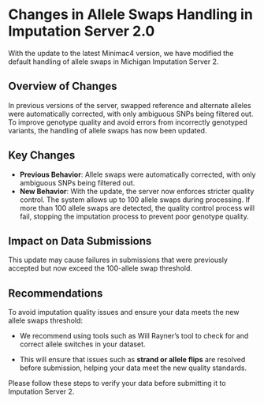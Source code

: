 # Changes in Allele Swaps Handling in Imputation Server 2.0

With the update to the latest Minimac4 version, we have modified the default handling of allele swaps in Michigan Imputation Server 2. 

## Overview of Changes

In previous versions of the server, swapped reference and alternate alleles were automatically corrected, with only ambiguous SNPs being filtered out. To improve genotype quality and avoid errors from incorrectly genotyped variants, the handling of allele swaps has now been updated.

## Key Changes

- **Previous Behavior**: Allele swaps were automatically corrected, with only ambiguous SNPs being filtered out.
- **New Behavior**: With the update, the server now enforces stricter quality control. The system allows up to 100 allele swaps during processing. If more than 100 allele swaps are detected, the quality control process will fail, stopping the imputation process to prevent poor genotype quality.

## Impact on Data Submissions

This update may cause failures in submissions that were previously accepted but now exceed the 100-allele swap threshold.

## Recommendations

To avoid imputation quality issues and ensure your data meets the new allele swaps threshold:

- We recommend using tools such as Will Rayner’s tool to check for and correct allele switches in your dataset.

- This will ensure that issues such as **strand or allele flips** are resolved before submission, helping your data meet the new quality standards.


Please follow these steps to verify your data before submitting it to Imputation Server 2.